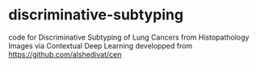 # discriminative-subtyping
code for Discriminative Subtyping of Lung Cancers from Histopathology Images via Contextual Deep Learning
developped from https://github.com/alshedivat/cen 
